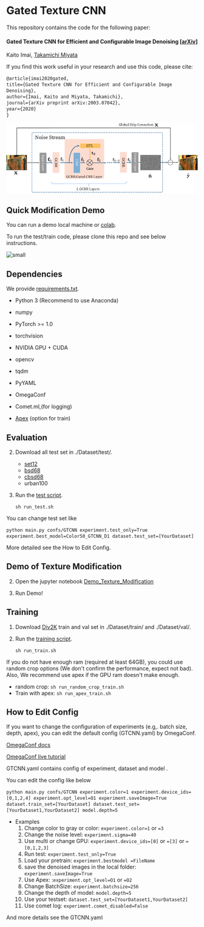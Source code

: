 # Gated Texture CNN

This repository contains the code for the following paper:

#### Gated Texture CNN for Efficient and Configurable Image Denoising [[arXiv](https://arxiv.org/abs/2003.07042)]

Kaito Imai, [Takamichi Miyata](https://sites.google.com/site/takamichimiyata/) 

If you find this work useful in your research and use this code, please cite:

```
@article{imai2020gated,
title={Gated Texture CNN for Efficient and Configurable Image Denoising},
author={Imai, Kaito and Miyata, Takamichi},
journal={arXiv preprint arXiv:2003.07042},
year={2020}
}
```

![5-Figure2-1](./assets/5-Figure2-1.png)



## Quick Modification Demo

You can run a demo local machine or [colab](https://colab.research.google.com/drive/1zYYH8PCqEKSSSy6Y4PJgCJEk81n_aw_c). 

To run the test/train code, please clone this repo and see below instructions.

![small](./assets/small.gif)

## Dependencies

We provide [requirements.txt](./requirements.txt).

- Python 3   (Recommend to use Anaconda)
- numpy
- PyTorch >= 1.0
- torchvision
- NVIDIA GPU + CUDA
- opencv
- tqdm
- PyYAML
- OmegaConf
- Comet.ml,(for logging) 

- [Apex](https://www.github.com/nvidia/apex) (option for train)



## Evaluation

2. Download all test set in ./Dataset/test/.

   - [set12](https://github.com/cszn/FFDNet/tree/master/testsets)
   - [bsd68](https://github.com/cszn/FFDNet/tree/master/testsets)
   - [cbsd68](https://github.com/cszn/FFDNet/tree/master/testsets)
   - urban100

3. Run the [test script](./run_test.sh).

   ```
   sh run_test.sh
   ```

You can change test set like  

```
python main.py confs/GTCNN experiment.test_only=True experiment.best_model=Color50_GTCNN_D1 dataset.test_set=[YourDataset]
```

More detailed see the How to Edit Config.

## Demo of Texture Modification 

2. Open the jupyter notebook [Demo_Texture_Modification]()

3. Run Demo!

## Training

1. Download [Div2K](https://data.vision.ee.ethz.ch/cvl/DIV2K/) train and  val set in ./Dataset/train/ and  ./Dataset/val/.

2. Run the [training script](./run_train.sh).

   ```
   sh run_train.sh
   ```

If you do not have enough ram (required at least 64GB), you could use random crop options (We don't confirm the performance, expect not bad).  Also, We recommend use apex if the GPU ram doesn't make enough. 

- random crop: `sh run_random_crop_train.sh`
- Train with apex: `sh run_apex_train.sh`

## How to Edit Config

If you want to change the configuration of experiments  (e.g,. batch size, depth, apex), you can edit the  default config (GTCNN.yaml) by OmegaConf.  

[OmegaConf docs](https://omegaconf.readthedocs.io/en/1.4_branch/)

[OmegaConf live tutorial](https://mybinder.org/v2/gh/omry/omegaconf/master?filepath=docs%2Fnotebook%2FTutorial.ipynb)

GTCNN.yaml contains config of experiment, dataset and model .

You can edit the config like below

```
python main.py confs/GTCNN experiment.color=1 experiment.device_ids=[0,1,2,4] experiment.opt_level=O1 experiment.saveImage=True dataset.train_set=[YourDataset] dataset.test_set=[YourDataset1,YourDataset2] model.depth=5
```

- Examples
  1. Change color to gray or color: `experiment.color=1` or `=3`
  2. Change the noise level: `experiment.sigma=40`
  3. Use multi or change GPU:   `experiment.device_ids=[0]` or  `=[3]` or  `=[0,1,2,3]`
  4. Run test: `experiment.test_only=True`
  5. Load your pretrain: `experiment.bestmodel =FileName`
  6. save the denoised images in the local folder: `experiment.saveImage=True`
  7. Use Apex: :`experiment.opt_level=O1` or `=O2`
  8. Change BatchSize: `experiment.batchsize=256` 
  9. Change the depth of model: `model.depth=5`
  10. Use your testset: `dataset.test_set=[YourDataset1,YourDataset2]`
  11. Use comet log: `experiment.comet_disabled=False`

And more details see the GTCNN.yaml

